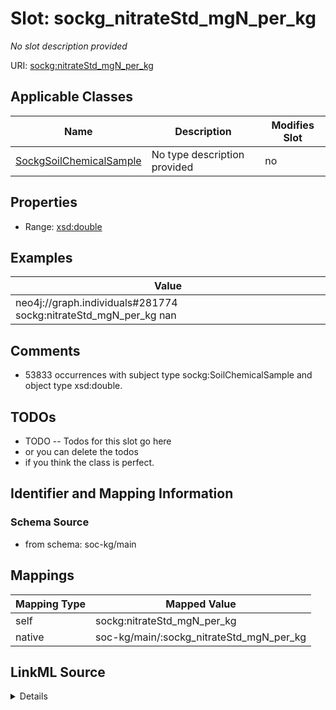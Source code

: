 

# Slot: sockg_nitrateStd_mgN_per_kg


_No slot description provided_





URI: [sockg:nitrateStd_mgN_per_kg](http://www.semanticweb.org/sockg/ontologies/2024/0/soil-carbon-ontology/nitrateStd_mgN_per_kg)



<!-- no inheritance hierarchy -->





## Applicable Classes

| Name | Description | Modifies Slot |
| --- | --- | --- |
| [SockgSoilChemicalSample](../classes/SockgSoilChemicalSample.md) | No type description provided |  no  |







## Properties

* Range: [xsd:double](http://www.w3.org/2001/XMLSchema#double)






## Examples

| Value |
| --- |
| neo4j://graph.individuals#281774 sockg:nitrateStd_mgN_per_kg nan |

## Comments

* 53833 occurrences with subject type sockg:SoilChemicalSample and object type xsd:double.

## TODOs

* TODO -- Todos for this slot go here
* or you can delete the todos
* if you think the class is perfect.

## Identifier and Mapping Information







### Schema Source


* from schema: soc-kg/main




## Mappings

| Mapping Type | Mapped Value |
| ---  | ---  |
| self | sockg:nitrateStd_mgN_per_kg |
| native | soc-kg/main/:sockg_nitrateStd_mgN_per_kg |




## LinkML Source

<details>
```yaml
name: sockg_nitrateStd_mgN_per_kg
description: No slot description provided
todos:
- TODO -- Todos for this slot go here
- or you can delete the todos
- if you think the class is perfect.
comments:
- 53833 occurrences with subject type sockg:SoilChemicalSample and object type xsd:double.
examples:
- value: neo4j://graph.individuals#281774 sockg:nitrateStd_mgN_per_kg nan
from_schema: soc-kg/main
rank: 1000
slot_uri: sockg:nitrateStd_mgN_per_kg
alias: sockg_nitrateStd_mgN_per_kg
domain_of:
- sockg_SoilChemicalSample
range: double

```
</details>